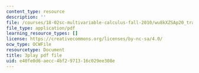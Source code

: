 ```yaml
---
content_type: resource
description: ''
file: /courses/18-02sc-multivariable-calculus-fall-2010/wu8kXZSAp20_transcript.pdf
file_type: application/pdf
learning_resource_types: []
license: https://creativecommons.org/licenses/by-nc-sa/4.0/
ocw_type: OCWFile
resourcetype: Document
title: 3play pdf file
uid: e40fe0d6-aecc-4bf2-9713-16c029ee308e
---
```

